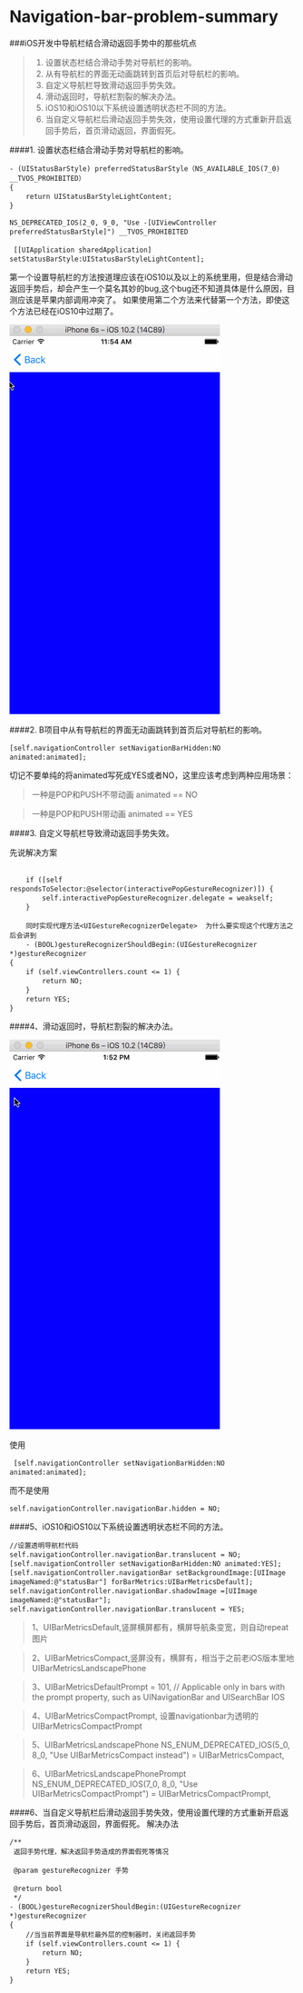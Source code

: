 # Navigation-bar-problem-summary
###iOS开发中导航栏结合滑动返回手势中的那些坑点

> 1. 设置状态栏结合滑动手势对导航栏的影响。
> 2. 从有导航栏的界面无动画跳转到首页后对导航栏的影响。
> 3. 自定义导航栏导致滑动返回手势失效。
> 4. 滑动返回时，导航栏割裂的解决办法。
> 5. iOS10和iOS10以下系统设置透明状态栏不同的方法。
> 6. 当自定义导航栏后滑动返回手势失效，使用设置代理的方式重新开启返回手势后，首页滑动返回，界面假死。


####1. 设置状态栏结合滑动手势对导航栏的影响。
```
- (UIStatusBarStyle) preferredStatusBarStyle（NS_AVAILABLE_IOS(7_0) __TVOS_PROHIBITED）
{
    return UIStatusBarStyleLightContent;
}
```
```
NS_DEPRECATED_IOS(2_0, 9_0, "Use -[UIViewController preferredStatusBarStyle]") __TVOS_PROHIBITED

 [[UIApplication sharedApplication] setStatusBarStyle:UIStatusBarStyleLightContent];
```

第一个设置导航栏的方法按道理应该在iOS10以及以上的系统里用，但是结合滑动返回手势后，却会产生一个莫名其妙的bug,这个bug还不知道具体是什么原因，目测应该是苹果内部调用冲突了。
如果使用第二个方法来代替第一个方法，即使这个方法已经在iOS10中过期了。

![demo](Image/1.gif)

####2. B项目中从有导航栏的界面无动画跳转到首页后对导航栏的影响。

```
[self.navigationController setNavigationBarHidden:NO animated:animated];
```
切记不要单纯的将animated写死成YES或者NO，这里应该考虑到两种应用场景：
>一种是POP和PUSH不带动画    animated == NO

>一种是POP和PUSH带动画      animated == YES

####3. 自定义导航栏导致滑动返回手势失效。

先说解决方案

```
  
    if ([self respondsToSelector:@selector(interactivePopGestureRecognizer)]) {
        self.interactivePopGestureRecognizer.delegate = weakself;
    }
    
    同时实现代理方法<UIGestureRecognizerDelegate>  为什么要实现这个代理方法之后会讲到
    - (BOOL)gestureRecognizerShouldBegin:(UIGestureRecognizer *)gestureRecognizer
{
    if (self.viewControllers.count <= 1) {
        return NO;
    }
    return YES;
}
```

####4、滑动返回时，导航栏割裂的解决办法。

![demo](Image/2.gif)

使用

```
 [self.navigationController setNavigationBarHidden:NO animated:animated];
```
而不是使用

```
self.navigationController.navigationBar.hidden = NO;
```

####5、iOS10和iOS10以下系统设置透明状态栏不同的方法。
```
//设置透明导航栏代码
self.navigationController.navigationBar.translucent = NO;
[self.navigationController setNavigationBarHidden:NO animated:YES];
[self.navigationController.navigationBar setBackgroundImage:[UIImage imageNamed:@"statusBar"] forBarMetrics:UIBarMetricsDefault];
self.navigationController.navigationBar.shadowImage =[UIImage imageNamed:@"statusBar"];
self.navigationController.navigationBar.translucent = YES;
```

>1、UIBarMetricsDefault,竖屏横屏都有，横屏导航条变宽，则自动repeat图片

>2、UIBarMetricsCompact,竖屏没有，横屏有，相当于之前老iOS版本里地UIBarMetricsLandscapePhone

>3、UIBarMetricsDefaultPrompt = 101, // Applicable only in bars with the prompt property, such as UINavigationBar and UISearchBar
IOS 

>4、UIBarMetricsCompactPrompt, 设置navigationbar为透明的UIBarMetricsCompactPrompt

>5、UIBarMetricsLandscapePhone NS_ENUM_DEPRECATED_IOS(5_0, 8_0, "Use UIBarMetricsCompact instead") = UIBarMetricsCompact,

>6、UIBarMetricsLandscapePhonePrompt NS_ENUM_DEPRECATED_IOS(7_0, 8_0, "Use UIBarMetricsCompactPrompt") = UIBarMetricsCompactPrompt,

####6、当自定义导航栏后滑动返回手势失效，使用设置代理的方式重新开启返回手势后，首页滑动返回，界面假死。
解决办法

```
/**
 返回手势代理，解决返回手势造成的界面假死等情况

 @param gestureRecognizer 手势

 @return bool
 */
- (BOOL)gestureRecognizerShouldBegin:(UIGestureRecognizer *)gestureRecognizer
{
	//当当前界面是导航栏最外层的控制器时，关闭返回手势
    if (self.viewControllers.count <= 1) {
        return NO;
    }
    return YES;
}

```

